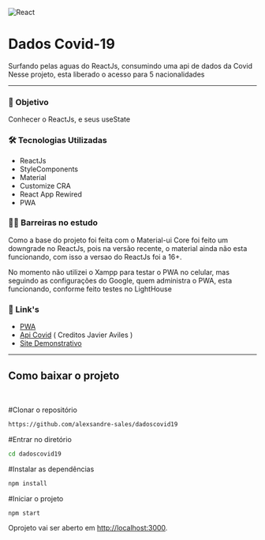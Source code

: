 ![React](https://img.shields.io/badge/React-20232A?style=for-the-badge&logo=react&logoColor=61DAFB)

# Dados Covid-19

Surfando pelas aguas do ReactJs, consumindo uma api de dados da Covid
Nesse projeto, esta liberado o acesso para 5 nacionalidades

---

### 🎯 Objetivo

Conhecer o ReactJs, e seus useState

### 🛠 Tecnologias Utilizadas

- ReactJs
- StyleComponents
- Material
- Customize CRA
- React App Rewired
- PWA

### 🧗‍♂️ Barreiras no estudo

Como a base do projeto foi feita com o Material-ui Core
foi feito um downgrade no ReactJs, pois na versão recente, o material ainda não esta funcionando, com isso a versao do ReactJs foi a 16+.

No momento não utilizei o Xampp para testar o PWA no celular, mas seguindo as configurações do Google, quem administra o PWA, esta funcionando, conforme feito testes no LightHouse

### 🔗 Link's

- [PWA](https://web.dev/)
- [Api Covid](https://github.com/javieraviles/covidAPI) ( Creditos Javier Aviles )
- [Site Demonstrativo ](https://coviddados.netlify.app/)

---

## Como baixar o projeto

<br>

#Clonar o repositório

```bash
https://github.com/alexsandre-sales/dadoscovid19
```

#Entrar no diretório

```bash
cd dadoscovid19
```

#Instalar as dependências

```bash
npm install
```

#Iniciar o projeto

```bash
npm start
```

Oprojeto vai ser aberto em [http://localhost:3000](http://localhost:3000).
